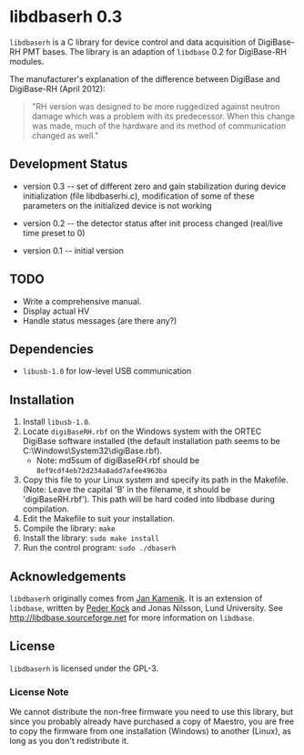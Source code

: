 # libdbaserh 0.3
`libdbaserh` is a C library for device control and data acquisition of DigiBase-RH PMT bases. The library is an adaption of `libdbase` 0.2 for DigiBase-RH modules.

The manufacturer's explanation of the difference between DigiBase and DigiBase-RH (April 2012):

>"RH version was designed to be more ruggedized against neutron damage which
> was a problem with its predecessor. When this change was made, much of the
> hardware and its method of communication changed as well."

## Development Status
- version 0.3 -- set of different zero and gain stabilization during
                 device initialization (file libdbaserhi.c),
                 modification of some of these parameters on the initialized
                 device is not working

- version 0.2 -- the detector status after init process changed
                 (real/live time preset to 0)

- version 0.1 -- initial version

##  TODO
- Write a comprehensive manual.
- Display actual HV
- Handle status messages (are there any?)

## Dependencies
- `libusb-1.0` for low-level USB communication

## Installation
1. Install `libusb-1.0`.
1. Locate `digiBaseRH.rbf` on the Windows system with the ORTEC DigiBase software installed (the default installation path seems to be C:\Windows\System32\digiBase.rbf).
    - Note: md5sum of digiBaseRH.rbf should be `8ef9cdf4eb72d234a8add7afee4963ba`
1. Copy this file to your Linux system and specify its path in the Makefile.
  (Note: Leave the capital 'B' in the filename, it should be 'digiBaseRH.rbf').
  This path will be hard coded into libdbase during compilation.
1. Edit the Makefile to suit your installation.
1. Compile the library: ```make```
1. Install the library: ```sudo make install```
1. Run the control program: ```sudo ./dbaserh```

## Acknowledgements
`libdbaserh` originally comes from [Jan Kamenik](mailto:jankamenik@gmail.com). It is an extension of `libdbase`, written by [Peder Kock](mailto:peder.kock@med.lu.se) and Jonas Nilsson,
Lund University. See http://libdbase.sourceforge.net for more information on `libdbase`.

## License
`libdbaserh` is licensed under the GPL-3.

### License Note
We cannot distribute the non-free firmware you need to use this library, but since you probably already have purchased a copy of Maestro, you are free to copy the firmware from one installation (Windows) to another (Linux), as long as you don't redistribute it.
